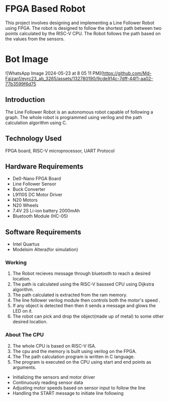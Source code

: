 # FPGA Based Robot

This project involves designing and implementing a Line Follower Robot using FPGA. The robot is designed to follow the shortest path between two points calculated by the RISC-V CPU. The Robot follows the path based on the values from the sensors.
# Bot Image

![WhatsApp Image 2024-05-23 at 8 05 11 PM](https://github.com/Md-Faizan1/eyrc23_ab_3265/assets/132780190/9cde914c-7dff-44f1-aa02-77b3599f6d75

## Introduction

The Line Follower Robot is an autonomous robot capable of following a graph. The whole robot is programmed using verilog and the path calculation algorithm using C.

## Technology Used

FPGA board, RISC-V microprocessor, UART Protocol 

## Hardware Requirements

- De0-Nano FPGA Board
- Line Follower Sensor
- Buck Converter
- L9110S DC Motor Driver
- N20 Motors
- N20 Wheels
- 7.4V 2S Li-ion battery 2000mAh
- Bluetooth Module (HC-05)

## Software Requirements

- Intel Quartus
- Modelsim Altera(for simulation)

### Working 

1. The Robot recieves message through bluetooth to reach a desired location.
2. The path is calculated using the RISC-V basssed CPU using Dijkstra algorithm.
3. The path calculated is extracted from the ram memory.
4. The line follower verilog module then controls both the motor's speed .
5. If any object is detected then then it sends a message and glows the LED on it.
6. The robot can pick and drop the object(made up of metal) to some other desired location.

### About The CPU

2. The whole CPU is based on RISC-V ISA.
3. The cpu and the memory is built using verilog on the FPGA.
4. The The path calculation program is written in C language.
5. The program is executed on the CPU using start and end points as arguments.


- Initializing the sensors and motor driver
- Continuously reading sensor data
- Adjusting motor speeds based on sensor input to follow the line
- Handling the START message to initiate line following


